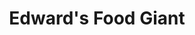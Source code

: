 ---
title: "Edward's Food Giant"
url: /little-rock/edwards-food-giant-cantrell-road/
shop: supermarket
---